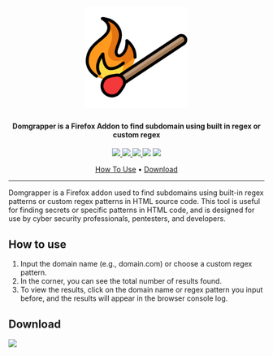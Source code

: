 
<h1 align="center">
  <br>
  <a href="https://addons.mozilla.org/pl/firefox/addon/domgrappers/"><img src="icons/matches.png" width="200px" alt="Domgrapper"></a>
</h1>

<h4 align="center">Domgrapper is a Firefox Addon to find subdomain using built in regex or custom regex</h4>


<p align="center">
<a href="https://github.com/r1pu5u/domgrapper/graphs/contributors"><img src="https://img.shields.io/github/contributors-anon/r1pu5u/domgrapper">
<a href="https://github.com/r1pu5u/domgrapper/issues"><img src="https://img.shields.io/github/issues-raw/r1pu5u/domgrapper">
<a href="https://github.com/r1pu5u/domgrapper/discussions"><img src="https://img.shields.io/github/discussions/r1pu5u/domgrapper">
<a href="https://addons.mozilla.org/pl/firefox/addon/domgrappers/"><img src="https://img.shields.io/amo/users/domgrappers?label=Download"></a>
<a href="https://twitter.com/RioPutr4Suryana"><img src="https://img.shields.io/twitter/follow/RioPutr4Suryana.svg?logo=twitter"></a>
</p>
      
<p align="center">
  <a href="#how-to-use">How To Use</a> •
  <a href="#download">Download</a> 
</p>

---

Domgrapper is a Firefox addon used to find subdomains using built-in regex patterns or custom regex patterns in HTML source code. This tool is useful for finding secrets or specific patterns in HTML code, and is designed for use by cyber security professionals, pentesters, and developers.


## How to use

1. Input the domain name (e.g., domain.com) or choose a custom regex pattern.
2. In the corner, you can see the total number of results found.
3. To view the results, click on the domain name or regex pattern you input before, and the results will appear in the browser console log.

## Download

<a href="https://addons.mozilla.org/pl/firefox/addon/domgrappers/"><img src="https://img.shields.io/amo/users/domgrappers?label=Download" width="140px"></a>

